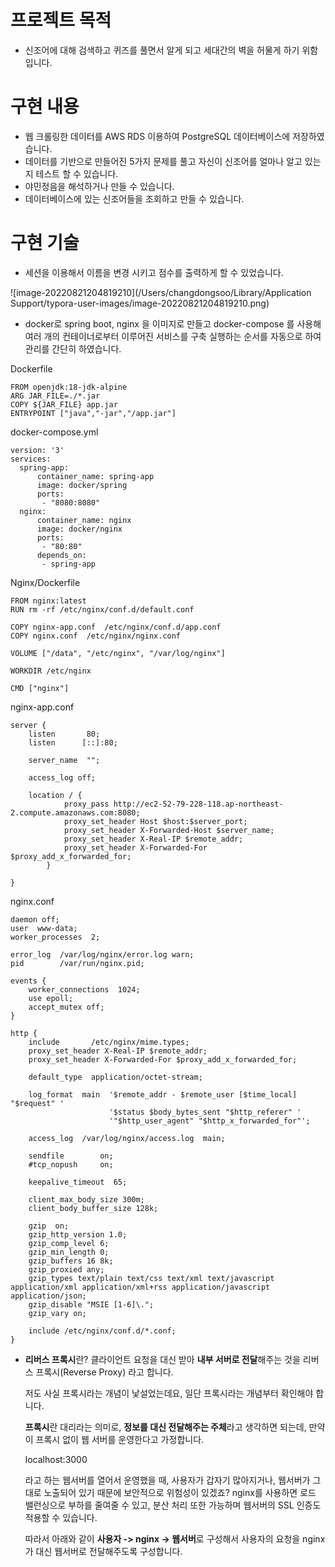 # 프로젝트 목적

* 신조어에 대해 검색하고 퀴즈를 풀면서 알게 되고 세대간의 벽을 허물게 하기 위함입니다.



# 구현 내용

* 웹 크롤링한 데이터를 AWS RDS 이용하여 PostgreSQL 데이터베이스에 저장하였습니다.
* 데이터를 기반으로 만들어진 5가지 문제를 풀고 자신이 신조어를 얼마나 알고 있는지 테스트 할 수 있습니다.
* 야민정음을 해석하거나 만들 수 있습니다.
* 데이터베이스에 있는 신조어들을 조회하고 만들 수 있습니다.



#  구현 기술

* 세션을 이용해서 이름을 변경 시키고 점수를 출력하게 할 수 있었습니다.



![image-20220821204819210](/Users/changdongsoo/Library/Application Support/typora-user-images/image-20220821204819210.png)



* docker로 spring boot, nginx 을 이미지로 만들고 docker-compose 를 사용해 여러 개의 컨테이너로부터 이루어진 서비스를 구축 실행하는 순서를 자동으로 하여 관리를 간단히 하였습니다.

  

  

  









Dockerfile

```
FROM openjdk:18-jdk-alpine
ARG JAR_FILE=./*.jar
COPY ${JAR_FILE} app.jar
ENTRYPOINT ["java","-jar","/app.jar"]
```

docker-compose.yml

```
version: '3'
services:
  spring-app:
      container_name: spring-app
      image: docker/spring
      ports:
       - "8080:8080"
  nginx:
      container_name: nginx
      image: docker/nginx
      ports:
       - "80:80"
      depends_on:
       - spring-app
```

Nginx/Dockerfile

```
FROM nginx:latest
RUN rm -rf /etc/nginx/conf.d/default.conf

COPY nginx-app.conf  /etc/nginx/conf.d/app.conf
COPY nginx.conf  /etc/nginx/nginx.conf

VOLUME ["/data", "/etc/nginx", "/var/log/nginx"]

WORKDIR /etc/nginx

CMD ["nginx"]
```

nginx-app.conf

```
server {
    listen       80;
    listen      [::]:80;

    server_name  "";

    access_log off;

    location / {
            proxy_pass http://ec2-52-79-228-118.ap-northeast-2.compute.amazonaws.com:8080;
    	    proxy_set_header Host $host:$server_port;
            proxy_set_header X-Forwarded-Host $server_name;
            proxy_set_header X-Real-IP $remote_addr;
            proxy_set_header X-Forwarded-For $proxy_add_x_forwarded_for;
        }

}
```

nginx.conf

```
daemon off;
user  www-data;
worker_processes  2;

error_log  /var/log/nginx/error.log warn;
pid        /var/run/nginx.pid;

events {
    worker_connections  1024;
    use epoll;
    accept_mutex off;
}

http {
    include       /etc/nginx/mime.types;
    proxy_set_header X-Real-IP $remote_addr;
    proxy_set_header X-Forwarded-For $proxy_add_x_forwarded_for;

    default_type  application/octet-stream;

    log_format  main  '$remote_addr - $remote_user [$time_local] "$request" '
                      '$status $body_bytes_sent "$http_referer" '
                      '"$http_user_agent" "$http_x_forwarded_for"';

    access_log  /var/log/nginx/access.log  main;

    sendfile        on;
    #tcp_nopush     on;

    keepalive_timeout  65;

    client_max_body_size 300m;
    client_body_buffer_size 128k;

    gzip  on;
    gzip_http_version 1.0;
    gzip_comp_level 6;
    gzip_min_length 0;
    gzip_buffers 16 8k;
    gzip_proxied any;
    gzip_types text/plain text/css text/xml text/javascript application/xml application/xml+rss application/javascript application/json;
    gzip_disable "MSIE [1-6]\.";
    gzip_vary on;

    include /etc/nginx/conf.d/*.conf;
}
```

* **리버스 프록시**란? 클라이언트 요청을 대신 받아 **내부 서버로 전달**해주는 것을 리버스 프록시(Reverse Proxy) 라고 합니다.

  저도 사실 프록시라는 개념이 낯설었는데요, 일단 프록시라는 개념부터 확인해야 합니다.

  **프록시**란 대리라는 의미로, **정보를 대신 전달해주는 주체**라고 생각하면 되는데, 만약 이 프록시 없이 웹 서버를 운영한다고 가정합니다.

   

  localhost:3000

   

  라고 하는 웹서버를 열어서 운영했을 때, 사용자가 갑자기 많아지거나, 웹서버가 그대로 노출되어 있기 때문에 보안적으로 위험성이 있겠죠? nginx를 사용하면 로드 밸런싱으로 부하를 줄여줄 수 있고, 분산 처리 또한 가능하며 웹서버의 SSL 인증도 적용할 수 있습니다.

   

  따라서 아래와 같이 **사용자 -> nginx -> 웹서버**로 구성해서 사용자의 요청을 nginx가 대신 웹서버로 전달해주도록 구성합니다.


